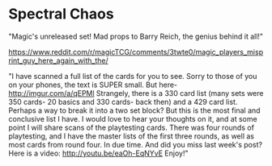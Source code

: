 # Spectral Chaos 

"Magic's unreleased set! Mad props to Barry Reich, the genius behind it all!"

https://www.reddit.com/r/magicTCG/comments/3twte0/magic_players_misprint_guy_here_again_with_the/

"I have scanned a full list of the cards for you to see. Sorry to those of you on your phones, the text is SUPER small. But here- http://imgur.com/a/qEPMl   Strangely, there is a 330 card list (many sets were 350 cards- 20 basics and 330 cards- back then) and a 429 card list. Perhaps a way to break it into a two set block? But this is the most final and conclusive list I have. I would love to hear your thoughts on it, and at some point I will share scans of the playtesting cards. There was four rounds of playtesting, and I have the master lists of the first three rounds, as well as most cards from round four. In due time. And did you miss last week's post? Here is a video: http://youtu.be/eaOh-EqNYvE Enjoy!"
